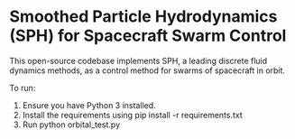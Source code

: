 # Smoothed Particle Hydrodynamics (SPH) for Spacecraft Swarm Control

This open-source codebase implements SPH, a leading discrete fluid dynamics methods, as a control method for swarms of spacecraft in orbit.

To run:

1. Ensure you have Python 3 installed.
2. Install the requirements using
	pip install -r requirements.txt
3. Run python orbital_test.py